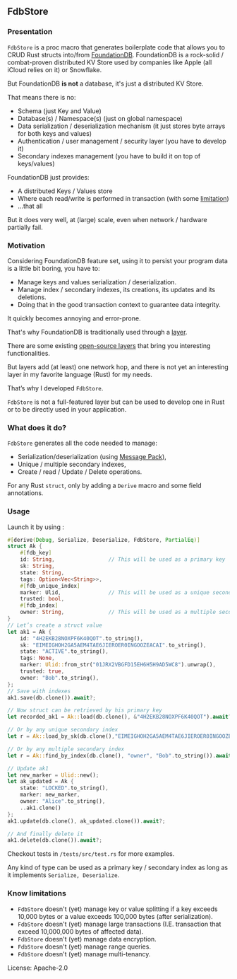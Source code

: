 ## FdbStore

### Presentation

`FdbStore` is a proc macro that generates boilerplate code that allows you to CRUD Rust structs into/from [FoundationDB](https://www.foundationdb.org/).
FoundationDB is a rock-solid / combat-proven distributed KV Store used by companies like Apple (all iCloud relies on it) or Snowflake.

But FoundationDB **is not** a database, it's just a distributed KV Store.

That means there is no:
- Schema (just Key and Value)
- Database(s) / Namespace(s) (just on global namespace)
- Data serialization / deserialization mechanism (it just stores byte arrays for both keys and values)
- Authentication / user management / security layer (you have to develop it)
- Secondary indexes management (you have to build it on top of keys/values)

FoundationDB just provides:
- A distributed Keys / Values store
- Where each read/write is performed in transaction (with some [limitation](https://apple.github.io/foundationdb/known-limitations.html))
- …that all

But it does very well, at (large) scale, even when network / hardware partially fail.
### Motivation

Considering FoundationDB feature set, using it to persist your program data is a little bit boring, you have to:
- Manage keys and values serialization / deserialization.
- Manage index / secondary indexes, its creations, its updates and its deletions.
- Doing that in the good transaction context to guarantee data integrity.

It quickly becomes annoying and error-prone.

That's why FoundationDB is traditionally used through a [layer](https://apple.github.io/foundationdb/layer-concept.html).

There are some existing [open-source layers](https://github.com/FoundationDB/awesome-foundationdb#layers) that bring you interesting functionalities.

But layers add (at least) one network hop, and there is not yet an interesting layer in my favorite language (Rust) for my needs.

That’s why I developed `FdbStore`.

`FdbStore` is not a full-featured layer but can be used to develop one in Rust or to be directly used in your application.

### What does it do?

`FdbStore` generates all the code needed to manage:
- Serialization/deserialization (using [Message Pack](https://msgpack.org/)),
- Unique / multiple secondary indexes,
- Create / read / Update / Delete operations.

For any Rust `struct`, only by adding a `Derive` macro and some field annotations.
### Usage

Launch it by using :

```rust
#[derive(Debug, Serialize, Deserialize, FdbStore, PartialEq)]
struct Ak {
    #[fdb_key]
    id: String,                 // This will be used as a primary key
    sk: String,
    state: String,
    tags: Option<Vec<String>>,
    #[fdb_unique_index]
    marker: Ulid,               // This will be used as a unique secondary index, one marker -> one primary key
    trusted: bool,
    #[fdb_index]
    owner: String,              // This will be used as a multiple secondary index, one owner -> a Vec< of primary keys >
}
// Let’s create a struct value
let ak1 = Ak {
    id: "4H2EKB28NOXPF6K40QOT".to_string(),
    sk: "EIMEIGHOH2GA5AEM4TAE6JIEROER0INGOOZEACAI".to_string(),
    state: "ACTIVE".to_string(),
    tags: None,
    marker: Ulid::from_str("01JRX2VBGFD15EH6H5H9AD5WC8").unwrap(),
    trusted: true,
    owner: "Bob".to_string(),
};
// Save with indexes
ak1.save(db.clone()).await?;

// Now struct can be retrieved by his primary key
let recorded_ak1 = Ak::load(db.clone(), &"4H2EKB28NOXPF6K40QOT").await?;

// Or by any unique secondary index
let r = Ak::load_by_sk(db.clone(),"EIMEIGHOH2GA5AEM4TAE6JIEROER0INGOOZEACAI".to_string(),).await?;

// Or by any multiple secondary index
let r = Ak::find_by_index(db.clone(), "owner", "Bob".to_string()).await?;

// Update ak1
let new_marker = Ulid::new();
let ak_updated = Ak {
    state: "LOCKED".to_string(),
    marker: new_marker,
    owner: "Alice".to_string(),
    ..ak1.clone()
};
ak1.update(db.clone(), ak_updated.clone()).await?;

// And finally delete it
ak1.delete(db.clone()).await?;
```

Checkout tests in `/tests/src/test.rs` for more examples.

Any kind of type can be used as a primary key / secondary index as long as it implements `Serialize, Deserialize`.

### Know limitations
- `FdbStore` doesn't (yet) manage key or value splitting if a key exceeds 10,000 bytes or a value exceeds 100,000 bytes (after serialization).
- `FdbStore` doesn't (yet) manage large transactions (I.E. transaction that exceed 10,000,000 bytes of affected data).
- `FdbStore` doesn't (yet) manage data encryption.
- `FdbStore` doesn't (yet) manage range queries.
- `FdbStore` doesn't (yet) manage multi-tenancy.


License: Apache-2.0
